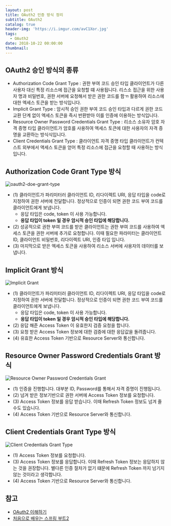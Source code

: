 ```yaml
---
layout: post
title: OAuth2 인증 방식 정리
subtitle: OAuth2
catalog: true
header-img: 'https://i.imgur.com/avC1Xor.jpg'
tags:
  - OAuth2
date: 2018-10-22 00:00:00
thumbnail:
---
```




## OAuth2 승인 방식의 종류
* Authorization Code Grant Type  : 권한 부여 코드 승인 타입
클라이언트가 다른 사용자 대신 특정 리소스에 접근을 요청할 떄 사용됩니다. 리스소 접근을 위한 사용자 명과 비밀번호, 권한 서버에 요청해서 받은 권한 코드를 함ㄲ 활용하여 리소스에 대한 엑세스 토큰을 받는 방식입니다.
* Implicit Grant Type : 암시적 승인
권한 부여 코드 승인 타입과 다르게 권한 코드 교환 단계 없이 엑세스 토큰을 즉시 반환받아 이를 인증에 이용하는 방식입니다.
* Resource Owner Password Credentials Grant Type : 리소스 소유자 암호 자격 증명 타입
클라이언트가 암호를 사용하여 엑세스 토큰에 대한 사용자의 자격 증명을 교환하는 방식식입니다.
* Client Credentials Grant Type : 클라이언트 자격 증명 타입
클라이언트가 컨텍스트 외부에서 액세스 토큰을 얻어 특정 리소스에 접근을 요청할 때 사용하는 방식입니다.

## Authorization Code Grant Type 방식

![oauth2-doe-grant-type](https://github.com/cheese10yun/TIL/raw/master/assets/oauth2-doe-grant-type_gnojt19me.png)

* (1) 클라이언트가 파리미터러 클라이언트 ID, 리다이렉트 URI, 응답 타입을 code로 지정하여 권한 서버에 전달합니다. 정상적으로 인증이 되면 권한 코드 부여 코드를 클라이언트에게 보냅니다.
  - 응답 타입은 code, token 이 사용 가능합니다.
  - **응답 타입이 token 일 경우 암시적 승인 타입에 해당합니다.**
* (2) 성공적으로 권한 부여 코드를 받은 클라이언트는 권한 부여 코드를 사용하여 엑세스 토큰을 권한 서버에 추가로 요청합니다. 이때 필요한 파라미터는 클라이언트 ID, 클라이언트 비밀번호, 리다이렉트 URI, 인증 타입 입니다.
* (3) 마지막으로 받은 엑세스 토큰을 사용하여 리소스 서버에 사용자의 데이터를 보냅니다.

## Implicit Grant 방식

![Implicit Grant](https://github.com/cheese10yun/TIL/raw/master/assets/Implicit%20Grant.png)

* (1) 클라이언트가 파리미터러 클라이언트 ID, 리다이렉트 URI, 응답 타입을 code로 지정하여 권한 서버에 전달합니다. 정상적으로 인증이 되면 권한 코드 부여 코드를 클라이언트에게 보냅니다.
  - 응답 타입은 code, token 이 사용 가능합니다.
  - **응답 타입이 token 일 경우 암시적 승인 타입에 해당합니다.**
* (2) 응답 해준 Access Token 이 유효한지 검증 요청을 합니다.
* (3) 요청 받은 Access Token 정보에 대한 검증에 대한 응답값을 돌려줍니다.
* (4) 유효한 Access Token 기반으로 Resource Server와 통신합니다.

## Resource Owner Password Credentials Grant 방식

![Resource Owner Password Credentials Grant](https://github.com/cheese10yun/TIL/raw/master/assets/Resource%20Owner%20Password%20Credentials%20Grant.png)

* (1) 인증을 진행합니다. 대부분 ID, Password를 통해서 자격 증명이 진행됩니다.
* (2) 넘겨 받은 정보기반으로 권한 서버에 Access Token 정보를 요청합니다. 
* (3) Access Token 정보를 응답 받습니다. 이때 Refresh Token 정보도 넘겨 줄 수도 있습니다.
* (4) Access Token 기반으로 Resource Server와 통신합니다.

## Client Credentials Grant Type 방식

![Client Credentials Grant Type](https://github.com/cheese10yun/TIL/raw/master/assets/Client%20Credentials%20Grant%20Type.png)

* (1) Access Token 정보를 요청합니다.
* (3) Access Token 정보를 응답합니다. 이때 Refresh Token 정보는 응답하지 않는 것을 권장합니다. 별다른 인증 절차가 없기 떄문에 Refresh Token 까지 넘기지 않는 것이라고 생각합니다.
* (4) Access Token 기반으로 Resource Server와 통신합니다.


## 참고
* [OAuth2 이해하기](http://www.bubblecode.net/en/2016/01/22/understanding-oauth2/)
* [처음으로 배우는 스프링 부트2](http://www.hanbit.co.kr/store/books/look.php?p_code=B4458049183)